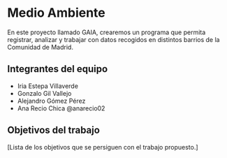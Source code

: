 
# Medio Ambiente
En este proyecto llamado GAIA, crearemos un programa que permita registrar, analizar y trabajar con datos recogidos en distintos barrios de la Comunidad de Madrid.

## Integrantes del equipo

- Iria Estepa Villaverde
- Gonzalo Gil Vallejo
- Alejandro Gómez Pérez
- Ana Recio Chica @anarecio02

## Objetivos del trabajo

[Lista de los objetivos que se persiguen con el trabajo propuesto.]
